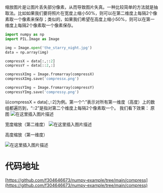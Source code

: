 缩放图片是让图片丢失部分像素，从而导致图片失真。一种比较简单的方法就是抽取法。比如如果我们要将照片在宽度上缩小50%，则可以在第二维度上每隔2个像素取一个像素来保存；类似的，如果我们希望在高度上缩小50%，则可以在第一维度上每隔2个像素取一个像素保存。

```python
import numpy as np
import PIL.Image as Image

img = Image.open('the_starry_night.jpg')
data = np.array(img)

compressX = data[:,::2]
compressY = data[::2,:]

compressXImg = Image.fromarray(compressX)
compressXImg.save('compressx.png')

compressYImg = Image.fromarray(compressY)
compressYImg.save('compressy.png')
```
以compressX = data[:,::2]为例。第一个“:”表示对所有第一维度（高度）上的数组都遍历到，“::2”是指对第二个维度上每隔2个像素取一个。
我们看下效果：
原图
![在这里插入图片描述](https://img-blog.csdnimg.cn/direct/fd5cb8c4727646feb518f64fcb0fc236.jpeg#pic_center)

宽度缩放（第二维度）
![在这里插入图片描述](https://img-blog.csdnimg.cn/direct/93cd71d5467d4313938d0872ac488e93.png#pic_center)

高度缩放（第一维度）

![在这里插入图片描述](https://img-blog.csdnimg.cn/direct/0180031ea16c4b2787edf14c30babbb6.png#pic_center)
# 代码地址
[https://github.com/f304646673/numpy-example/tree/main/compress](https://github.com/f304646673/numpy-example/tree/main/compress)
